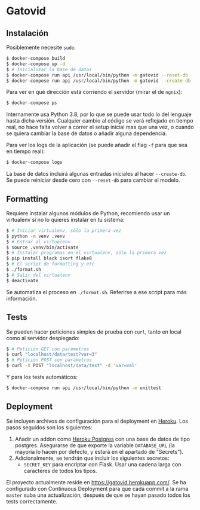 # Gatovid

## Instalación

Posiblemente necesite `sudo`:

```sh
$ docker-compose build
$ docker-compose up -d
$ # Inicializar la base de datos
$ docker-compose run api /usr/local/bin/python -m gatovid --reset-db
$ docker-compose run api /usr/local/bin/python -m gatovid --create-db
```

Para ver en qué dirección está corriendo el servidor (mirar el de `ngnix`):

```sh
$ docker-compose ps
```

Internamente usa Python 3.8, por lo que se puede usar todo lo del lenguaje hasta
dicha versión. Cualquier cambio al código se verá reflejado en tiempo real, no
hace falta volver a correr el setup inicial mas que una vez, o cuando se quiera
cambiar la base de datos o añadir alguna dependencia.

Para ver los logs de la aplicación (se puede añadir el flag `-f` para que sea en
tiempo real):

```sh
$ docker-compose logs
```

La base de datos incluirá algunas entradas iniciales al hacer `--create-db`. Se
puede reiniciar desde cero con `--reset-db` para cambiar el modelo.

## Formatting

Requiere instalar algunos módulos de Python, recomiendo usar un virtualenv si no
lo quieres instalar en tu sistema:

```sh
$ # Iniciar virtualenv, sólo la primera vez
$ python -m venv .venv
$ # Entrar al virtualenv
$ source .venv/bin/activate
$ # Instalar programas en el virtualenv, sólo la primera vez
$ pip install black isort flake8
$ # El script de formatting y etc
$ ./format.sh
$ # Salir del virtualenv
$ deactivate
```

Se automatiza el proceso en `./format.sh`. Referirse a ese script para más
información.

## Tests

Se pueden hacer peticiones simples de prueba con `curl`, tanto en local como al
servidor desplegado:

```sh
$ # Petición GET con parámetros
$ curl "localhost/data/test?var=3"
$ # Petición POST con parámetros
$ curl -X POST "localhost/data/test" -d 'var=val'
```

Y para los tests automáticos:

```sh
$ docker-compose run api /usr/local/bin/python -m unittest
```

## Deployment

Se incluyen archivos de configuración para el deployment en
[Heroku](https://www.heroku.com/). Los pasos seguidos son los siguientes:

1. Añadir un addon como [Heroku Postgres](https://www.heroku.com/postgres) con
   una base de datos de tipo postgres. Asegurarse de que exporte la variable
   `DATABASE_URL` (la mayoría lo hacen por defecto, y estará en el apartado de
   "Secrets").
2. Adicionalmente, se tendrán que incluir los siguientes secretos:
    * `SECRET_KEY` para encriptar con Flask. Usar una cadena larga con
      caracteres de todos los tipos.

El proyecto actualmente reside en https://gatovid.herokuapp.com/. Se ha
configurado con Continuous Deployment para que cada commit a la rama `master`
suba una actualización, después de que se hayan pasado todos los tests
correctamente.
